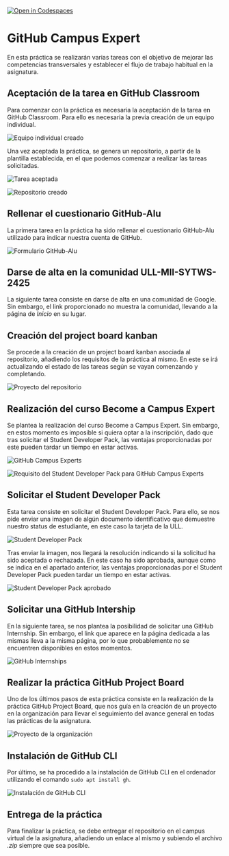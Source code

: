 [![Open in Codespaces](https://classroom.github.com/assets/launch-codespace-2972f46106e565e64193e422d61a12cf1da4916b45550586e14ef0a7c637dd04.svg)](https://classroom.github.com/open-in-codespaces?assignment_repo_id=16111574)
# GitHub Campus Expert
En esta práctica se realizarán varias tareas con el objetivo de mejorar las competencias transversales y establecer el flujo de trabajo habitual en la asignatura.

## Aceptación de la tarea en GitHub Classroom
Para comenzar con la práctica es necesaria la aceptación de la tarea en GitHub Classroom. Para ello es necesaria la previa creación de un equipo individual.

![Equipo individual creado](images/CreatedTeam.png)

Una vez aceptada la práctica, se genera un repositorio, a partir de la plantilla establecida, en el que podemos comenzar a realizar las tareas solicitadas.

![Tarea aceptada](images/AcceptedAssignment.png)

![Repositorio creado](images/CreatedRepo.png)

## Rellenar el cuestionario GitHub-Alu
La primera tarea en la práctica ha sido rellenar el cuestionario GitHub-Alu utilizado para indicar nuestra cuenta de GitHub.

![Formulario GitHub-Alu](images/FormAlu.png)

## Darse de alta en la comunidad ULL-MII-SYTWS-2425
La siguiente tarea consiste en darse de alta en una comunidad de Google. Sin embargo, el link proporcionado no muestra la comunidad, llevando a la página de _Inicio_ en su lugar.

## Creación del project board kanban
Se procede a la creación de un project board kanban asociada al repositorio, añadiendo los requisitos de la práctica al mismo. En este se irá actualizando el estado de las tareas según se vayan comenzando y completando.

![Proyecto del repositorio](images/ProjectBoard.png)

## Realización del curso Become a Campus Expert
Se plantea la realización del curso Become a Campus Expert. Sin embargo, en estos momento es imposible si quiera optar a la inscripción, dado que tras solicitar el Student Developer Pack, las ventajas proporcionadas por este pueden tardar un tiempo en estar activas.

![GitHub Campus Experts](images/GitHubCampusExperts.png)

![Requisito del Student Developer Pack para GitHub Campus Experts](images/GitHubCampusExpertsStudentRequirement.png)

## Solicitar el Student Developer Pack
Esta tarea consiste en solicitar el Student Developer Pack. Para ello, se nos pide enviar una imagen de algún documento identificativo que demuestre nuestro status de estudiante, en este caso la tarjeta de la ULL.

![Student Developer Pack](images/StudentDeveloperPack.png)

Tras enviar la imagen, nos llegará la resolución indicando si la solicitud ha sido aceptada o rechazada. En este caso ha sido aprobada, aunque como se indica en el apartado anterior, las ventajas proporcionadas por el Student Developer Pack pueden tardar un tiempo en estar activas.

![Student Developer Pack aprobado](images/StudentDeveloperPackApproved.png)

## Solicitar una GitHub Intership
En la siguiente tarea, se nos plantea la posibilidad de solicitar una GitHub Internship. Sin embargo, el link que aparece en la página dedicada a las mismas lleva a la misma página, por lo que probablemente no se encuentren disponibles en estos momentos.

![GitHub Internships](images/GitHubInternships.png)

## Realizar la práctica GitHub Project Board
Uno de los últimos pasos de esta práctica consiste en la realización de la práctica GitHub Project Board, que nos guía en la creación de un proyecto en la organización para llevar el seguimiento del avance general en todas las prácticas de la asignatura.

![Proyecto de la organización](images/Lab4.png)

## Instalación de GitHub CLI
Por último, se ha procedido a la instalación de GitHub CLI en el ordenador utilizando el comando `sudo apt install gh`.

![Instalación de GitHub CLI](images/GitHubCLIInstallation.png)

## Entrega de la práctica
Para finalizar la práctica, se debe entregar el repositorio en el campus virtual de la asignatura, añadiendo un enlace al mismo y subiendo el archivo *.zip* siempre que sea posible.
